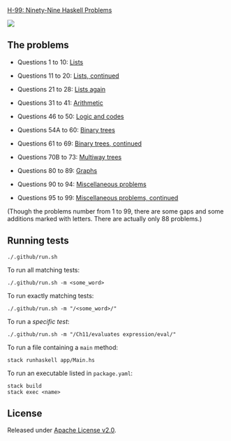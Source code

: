 [H-99: Ninety-Nine Haskell Problems](https://wiki.haskell.org/H-99:_Ninety-Nine_Haskell_Problems)

[![](https://github.com/asarkar/99-haskell/workflows/CI/badge.svg)](https://github.com/asarkar/99-haskell/actions)

## The problems

* Questions 1 to 10: [Lists](src/Lists.hs)

* Questions 11 to 20: [Lists, continued](src/Lists2.hs)

* Questions 21 to 28: [Lists again](src/Lists3.hs)

* Questions 31 to 41: [Arithmetic](src/Arithmetic.hs)

* Questions 46 to 50: [Logic and codes](src/Logic.hs)

* Questions 54A to 60: [Binary trees](src/BinaryTrees.hs)

* Questions 61 to 69: [Binary trees, continued](src/BinaryTrees2.hs)

* Questions 70B to 73: [Multiway trees](src/MultiwayTrees.hs)

* Questions 80 to 89: [Graphs](src/Graphs.hs)

* Questions 90 to 94: [Miscellaneous problems](src/Misc.hs)

* Questions 95 to 99: [Miscellaneous problems, continued](src/Misc2.hs)

(Though the problems number from 1 to 99, there are some gaps and some additions marked with letters. There are actually only 88 problems.)

## Running tests

```
./.github/run.sh
```

To run all matching tests:
```
./.github/run.sh -m <some_word>
```

To run exactly matching tests:
```
./.github/run.sh -m "/<some_word>/"
```

To run a _specific test_:
```
./.github/run.sh -m "/Ch11/evaluates expression/eval/"
```

To run a file containing a `main` method:
```
stack runhaskell app/Main.hs
```

To run an executable listed in `package.yaml`:
```
stack build
stack exec <name>
```

## License

Released under [Apache License v2.0](LICENSE).
